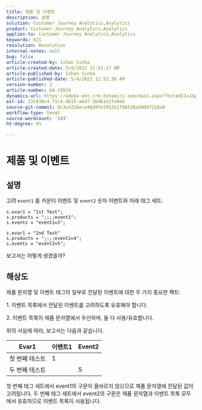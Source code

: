 ```yaml
---
title: 제품 및 이벤트
description: 설명
solution: Customer Journey Analytics,Analytics
product: Customer Journey Analytics,Analytics
applies-to: Customer Journey Analytics,Analytics
keywords: KCS
resolution: Resolution
internal-notes: null
bug: false
article-created-by: Ishan Sinha
article-created-date: 5/4/2022 11:52:17 AM
article-published-by: Ishan Sinha
article-published-date: 5/4/2022 11:52:38 AM
version-number: 2
article-number: KA-15024
dynamics-url: https://adobe-ent.crm.dynamics.com/main.aspx?forceUCI=1&pagetype=entityrecord&etn=knowledgearticle&id=74b539a1-a0cb-ec11-a7b5-6045bd00db25
exl-id: 22c030c4-71c4-4615-a6d7-3bd61e2fe8dd
source-git-commit: 0c3e421beca46d9fe1952b1f98538a50697216a0
workflow-type: tm+mt
source-wordcount: '143'
ht-degree: 6%

---
```


# 제품 및 이벤트

## 설명


고려 `event1` 를 카운터 이벤트 및 `event2` 숫자 이벤트와 아래 태그 세트:

```
s.evar1 = "1st Test";
s.products = ";;;;event1";
s.events = "event1=3";

s.evar1 = "2nd Test"
s.products = ";;;;event2=4";
s.events = "event2=5";
```

보고서는 어떻게 생겼을까?


## 해상도


제품 문자열 및 이벤트 태그의 일부로 전달된 이벤트에 대한 두 가지 중요한 팩트:

1. 이벤트 목록에서 전달된 이벤트를 고려하도록 유효해야 합니다.

2. 이벤트 목록이 제품 문자열에서 우선하며, 둘 다 사용/유효합니다.

위의 사실에 따라, 보고서는 다음과 같습니다.


| Evar1 | 이벤트1 | Event2 |
| --- | --- | --- |
| 첫 번째 테스트 | 1 |   |
| 두 번째 테스트 |   | 5 |




첫 번째 태그 세트에서 event1의 구문이 올바르지 않으므로 제품 문자열에 전달된 값이 고려됩니다. 두 번째 태그 세트에서 event2의 구문은 제품 문자열과 이벤트 목록 모두에서 유효하므로 이벤트 목록이 사용됩니다.
